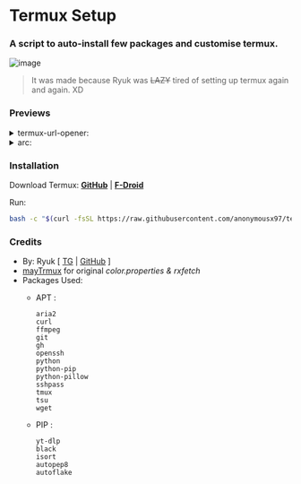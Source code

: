 # Termux Setup

### A script to auto-install few packages and customise termux.
![image](https://github.com/anonymousx97/termux-setup/assets/88324835/424eafa8-d0bb-4b6b-a033-b45b5d878dcc)


>It was made because Ryuk was ~~LAZY~~ tired of setting up termux again and again. XD

### Previews
<details>
<summary>  termux-url-opener:</summary>

https://github.com/anonymousx97/termux-setup/assets/88324835/9ba12b6a-e53c-47df-88b8-51585666cd5e

</details>
<details>
<summary>  arc:</summary>

https://github.com/anonymousx97/termux-setup/assets/88324835/a1067ff9-9c31-40d8-82bf-c2c10dbc11f3

</details>

### Installation
Download Termux:
[**GitHub**](https://github.com/termux/termux-app/releases/download/v0.118.0/termux-app_v0.118.0+github-debug_universal.apk) | [**F-Droid**](https://f-droid.org/repo/com.termux_118.apk)  

Run:  

```bash
bash -c "$(curl -fsSL https://raw.githubusercontent.com/anonymousx97/termux-setup/main/setup.sh)"
  ```
### Credits 
* By: Ryuk [ [TG](https://t.me/anonymousx97) | [GitHub](https://github.com/anonymousx97) ]
* [mayTrmux](https://github.com/mayTermux) for original _color.properties & rxfetch_
* Packages Used:
  * APT :

        aria2 
        curl 
        ffmpeg 
        git 
        gh 
        openssh 
        python 
        python-pip 
        python-pillow 
        sshpass 
        tmux 
        tsu 
        wget 

  * PIP :

        yt-dlp
        black
        isort
        autopep8
        autoflake
